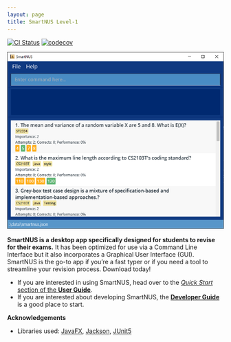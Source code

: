```yaml
---
layout: page
title: SmartNUS Level-1
---
```


[![CI Status](https://github.com/se-edu/addressbook-level3/workflows/Java%20CI/badge.svg)](https://github.com/se-edu/addressbook-level3/actions)
[![codecov](https://codecov.io/gh/AY2122S1-CS2103T-F12-1/tp/branch/master/graph/badge.svg?token=6LH2DLRN3E)](https://codecov.io/gh/AY2122S1-CS2103T-F12-1/tp)

![Ui](images/Ui.png)

**SmartNUS is a desktop app specifically designed for students to revise for their exams.** It has been optimized for use via a Command Line Interface but it also incorporates a Graphical User Interface (GUI). SmartNUS is the go-to app if you’re a fast typer or if you need a tool to streamline your revision process. Download today!

* If you are interested in using SmartNUS, head over to the [_Quick Start_ section of the **User Guide**](UserGuide.html#quick-start).
* If you are interested about developing SmartNUS, the [**Developer Guide**](DeveloperGuide.html) is a good place to start.


**Acknowledgements**

* Libraries used: [JavaFX](https://openjfx.io/), [Jackson](https://github.com/FasterXML/jackson), [JUnit5](https://github.com/junit-team/junit5)
